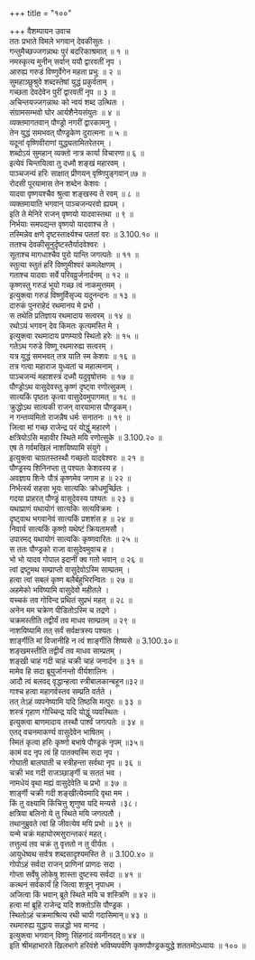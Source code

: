 +++
title = "१००"

+++
वैशम्पायन उवाच  
ततः प्रभाते विमले भगवान् देवकीसुतः ।  
गन्तुमैच्छज्जगन्नाथः पुरं बदरिकाश्रमात् ॥ १ ॥  
नमस्कृत्य मुनीन् सर्वान् ययौ द्वारवतीं नृप ।  
आरुह्य गरुडं विष्णुर्वेगेन महता प्रभुः ॥ २ ॥  
सुमहाञ्छुश्रुवे शब्दस्तेषां युद्धं प्रकुर्वताम् ।  
गच्छता देवदेवेन पुरीं द्वारवतीं नृप ॥ ३ ॥  
अचिन्तयज्जगन्नाथः को न्वयं शब्द उत्थितः ।  
संग्रामसम्भवो घोर आर्यशैनेयसंयुतः ॥ ४ ॥  
व्यक्तमागतवान् पौण्ड्रो नगरीं द्वारकामनु ।  
तेन युद्धं समभवत् पौण्ड्रकेण दुरात्मना ॥ ५ ॥  
यदूनां वृष्णिवीराणां युद्ध्यतामितरेतरम् ।  
शब्दोऽयं सुमहान् व्यक्तो नात्र कार्या विचारणा॥ ६ ॥  
इत्येवं चिन्तयित्वा तु दध्मौ शङ्खं महारवम् ।  
पाञ्चजन्यं हरिः साक्षात् प्रीणयन् वृष्णिपुङ्गवान्॥७ ॥  
रोदसी पूरयामास तेन शब्देन केशवः ।  
यादवा वृष्णयश्चैव श्रुत्वा शङ्खस्य ते रवम् ॥ ८ ॥  
व्यक्तमायाति भगवान् पाञ्चजन्यरवो ह्ययम् ।  
इति ते मेनिरे राजन् वृष्णयो यादवास्तथा ॥ ९ ॥  
निर्भयाः समपद्यन्त वृष्णयो यादवाश्च ते ।  
तस्मिन्नेव क्षणे दृष्टस्तार्क्ष्यश्च पततां वरः ॥ 3.100.१० ॥  
ततश्च देवकीसूनुर्दृष्टस्तैर्यादवेश्वरः ।  
सूताश्च मागधाश्चैव पुरो यान्ति जगत्पतेः ॥ ११ ॥  
स्तुत्या स्तुतं हरिं विष्णुमीश्वरं कमलेक्षणम् ।  
गताश्च यादवाः सर्वे परिवव्रुर्जनार्दनम् ॥ १२ ॥  
कृष्णस्तु गरुडं भूयो गच्छ त्वं नाकमुत्तमम् ।  
इत्युक्त्वा गरुडं विष्णुर्विसृज्य यदुनन्दनः ॥ १३ ॥  
दारुकं पुनराहेदं रथमानय मे प्रभो ।  
स तथेति प्रतिज्ञाय रथमादाय सत्वरम् ॥ १४ ॥  
रथोऽयं भगवन् देव किमतः कृत्यमस्ति मे ।  
इत्युक्त्वा रथमादाय प्रणम्याग्रे स्थितो हरेः ॥ १५ ॥  
गतेऽथ गरुडे विष्णू रथमारुह्य सत्वरम् ।  
यत्र युद्धं समभवत् तत्र याति स्म केशवः ॥ १६ ॥  
तत्र गत्वा महाराज युध्यतां च महात्मनाम् ।  
पाञ्चजन्यं महाशस्त्रं दध्मौ यदुवृषोत्तमः ॥ १७ ॥  
पौण्ड्रोऽथ वासुदेवस्तु कृष्णं दृष्ट्वा रणोत्सुकम् ।  
सात्यकिं पृष्ठतः कृत्वा वासुदेवमुपागमत् ॥ १८ ॥  
क्रुद्धोऽथ सात्यकी राजन् वारयामास पौण्ड्रकम्।  
न गन्तव्यमितो राजन्नैष धर्मः सनातनः ॥ १९ ॥  
जित्वा मां गच्छ राजेन्द्र परं योद्धुं महारणे ।  
क्षत्रियोऽसि महावीर स्थिते मयि रणोत्सुके ॥ 3.100.२० ॥  
एष ते गर्वमखिलं नाशयिष्यामि संयुगे ।  
इत्युक्त्वा चाग्रतस्तस्थौ गच्छतो यादवेश्वरः ॥ २१ ॥  
पौण्ड्रस्य शिनिनप्ता तु पश्यतः केशवस्य ह ।  
अवज्ञाय शिनेः पौत्रं कृष्णमेव जगाम ह ॥ २२ ॥  
निर्भर्त्स्य सहसा भूयः सात्यकिः क्रोधमूर्च्छितः ।  
गदया प्राहरत् पौण्ड्रं वासुदेवस्य पश्यतः ॥ २३ ॥  
यथाप्राणं यथायोगं सात्यकिः सत्यविक्रमः ।  
दृष्ट्वाथ भगवानेवं सात्यकिं प्रशशंस ह ॥ २४ ॥  
निवार्य सात्यकिं कृष्णो यथेष्टं क्रियतामसौ ।  
उपारमद् यथायोगं सात्यकिः कृष्णवारितः ॥ २५ ॥  
स ततः पौण्ड्रको राजा वासुदेवमुवाच ह ।  
भो भो यादव गोपाल इदानीं क्व गतो भवान् ॥ २६ ॥  
त्वां द्रष्टुमथ सम्प्राप्तो वासुदेवोऽस्मि साम्प्रतम् ।  
हत्वा त्वां सबलं कृष्ण बलैर्बहुभिरन्वितः ॥ २७ ॥  
अहमेको भविष्यामि वासुदेवो महीतले ।  
यच्चकं तव गोविन्द प्रथितं सुप्रभं महत् ॥ २८ ॥  
अनेन मम चक्रेण पीडितोऽस्मि च तद्रणे ।  
चक्रमस्तीति तद्वीर्यं तव माधव साम्प्रतम् ॥ २९ ॥  
नाशयिष्यामि तत् सर्वं सर्वक्षत्रस्य पश्यतः ।  
शार्ङ्गीति मां विजानीहि न त्वं शार्ङ्गीति शिष्यसे ॥ 3.100.३०॥  
शङ्खमस्तीति तद्वीर्यं तव माधव साम्प्रतम् ।  
शङ्खी चाहं गदी चाहं चक्री चाहं जनार्दन ॥ ३१ ॥  
मामेव हि सदा ब्रूयुर्जानन्तो वीर्यशालिनः ।  
आदौ त्वं बलवद् वृद्धान्हत्वा स्त्रीबालकान्बहून॥३२॥  
गाश्च हत्वा महागर्वस्तव सम्प्रति वर्तते ।  
तत् तेऽहं व्यपनेष्यामि यदि तिष्ठसि मत्पुरः ॥ ३३ ॥  
शस्त्रं गृहाण गोच्चिन्द्र यदि योद्धुं व्यवस्थितः ।  
इत्युक्त्वा बाणमादाय तस्थौ पार्श्वं जगत्पतेः ॥ ३४ ॥  
एतद् वचनमाकर्ण्य वासुदेवेन भाषितम् ।  
स्मितं कृत्वा हरिः कृष्णो बभाषे पौण्ड्रकं नृपम् ॥३५॥  
कामं वद नृप त्वं हि पातक्यस्मि सदा नृप ।  
गोघाती बालघाती च स्त्रीहन्ता सर्वथा नृप ॥ ३६ ॥  
चक्री भव गदी राजञ्छार्ङ्गी च सततं भव ।  
नामधेयं वृथा मह्यं वासुदेवेति च प्रभो ॥ ३७ ॥  
शार्ङ्गी चक्री गदी शङ्खीत्येवमादि वृथा मम ।  
किं तु वक्ष्यामि किंचित्तु शृणुष्व यदि मन्यसे ।३८।  
क्षत्रिया बलिनो ये तु स्थिते मयि जगत्पतौ ।  
तथानुब्रुवते त्वां हि जीवत्येव मयि प्रभो ॥ ३९ ॥  
यन्मे चक्रं महाघोरमसुरान्तकरं महत्।  
तत्तुल्यं तव चक्रं तु वृत्ततो न तु वीर्यतः ।  
आयुधेष्वथ सर्वत्र शब्दसादृश्यमस्ति ते ॥ 3.100.४० ॥  
गोपोऽहं सर्वदा राजन् प्राणिनां प्राणदः सदा ।  
गोप्ता सर्वेषु लोकेषु शास्ता दुष्टस्य सर्वदा ॥ ४१ ॥  
कत्थनं सर्वकार्यं हि जित्वा शत्रून् नृपाधम ।  
अजित्वा किं भवान् ब्रूते स्थिते मयि च शस्त्रिणि ॥ ४२ ॥  
हत्वा मां ब्रूहि राजेन्द्र यदि शक्तोऽसि पौण्ड्रक ।  
स्थितोऽहं चक्रमाश्रित्य रथी चापी गदासिमान्॥ ४३ ॥  
रथमारुह्य युद्धाय सन्नद्धो भव मानद ।  
इत्युक्त्वा भगवान् विष्णुः सिंहनादं व्यनीनदत्॥ ४४ ॥  
इति श्रीमहाभारते खिलभागे हरिवंशे भविष्यपर्वणि कृष्णपौण्ड्रकयुद्धे शततमोऽध्यायः ॥ १०० ॥